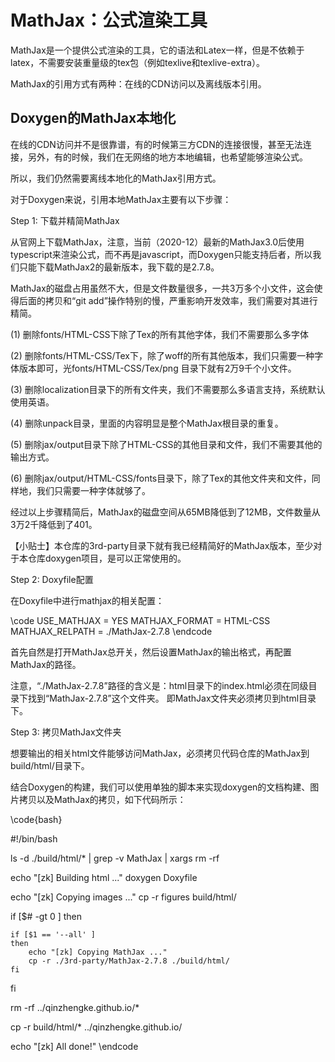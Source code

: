 # MathJax：公式渲染工具

MathJax是一个提供公式渲染的工具，它的语法和Latex一样，但是不依赖于latex，不需要安装重量级的tex包（例如texlive和texlive-extra）。

MathJax的引用方式有两种：在线的CDN访问以及离线版本引用。


## Doxygen的MathJax本地化

在线的CDN访问并不是很靠谱，有的时候第三方CDN的连接很慢，甚至无法连接，另外，有的时候，我们在无网络的地方本地编辑，也希望能够渲染公式。

所以，我们仍然需要离线本地化的MathJax引用方式。

对于Doxygen来说，引用本地MathJax主要有以下步骤：

Step 1: 下载并精简MathJax

从官网上下载MathJax，注意，当前（2020-12）最新的MathJax3.0后使用typescript来渲染公式，而不再是javascript，而Doxygen只能支持后者，所以我们只能下载MathJax2的最新版本，我下载的是2.7.8。

MathJax的磁盘占用虽然不大，但是文件数量很多，一共3万多个小文件，这会使得后面的拷贝和“git add”操作特别的慢，严重影响开发效率，我们需要对其进行精简。

(1) 删除fonts/HTML-CSS下除了Tex的所有其他字体，我们不需要那么多字体

(2) 删除fonts/HTML-CSS/Tex下，除了woff的所有其他版本，我们只需要一种字体版本即可，光fonts/HTML-CSS/Tex/png 目录下就有2万9千个小文件。

(3) 删除localization目录下的所有文件夹，我们不需要那么多语言支持，系统默认使用英语。

(4) 删除unpack目录，里面的内容明显是整个MathJax根目录的重复。

(5) 删除jax/output目录下除了HTML-CSS的其他目录和文件，我们不需要其他的输出方式。

(6) 删除jax/output/HTML-CSS/fonts目录下，除了Tex的其他文件夹和文件，同样地，我们只需要一种字体就够了。

经过以上步骤精简后，MathJax的磁盘空间从65MB降低到了12MB，文件数量从3万2千降低到了401。


【小贴士】本仓库的3rd-party目录下就有我已经精简好的MathJax版本，至少对于本仓库doxygen项目，是可以正常使用的。

Step 2: Doxyfile配置

在Doxyfile中进行mathjax的相关配置：

\code
USE_MATHJAX            = YES
MATHJAX_FORMAT         = HTML-CSS
MATHJAX_RELPATH        = ./MathJax-2.7.8
\endcode

首先自然是打开MathJax总开关，然后设置MathJax的输出格式，再配置MathJax的路径。

注意，“./MathJax-2.7.8”路径的含义是：html目录下的index.html必须在同级目录下找到“MathJax-2.7.8”这个文件夹。
即MathJax文件夹必须拷贝到html目录下。

Step 3: 拷贝MathJax文件夹

想要输出的相关html文件能够访问MathJax，必须拷贝代码仓库的MathJax到build/html/目录下。

结合Doxygen的构建，我们可以使用单独的脚本来实现doxygen的文档构建、图片拷贝以及MathJax的拷贝，如下代码所示：

\code{bash}

#!/bin/bash

ls -d ./build/html/* | grep -v MathJax | xargs rm -rf

echo "[zk] Building html ..."
doxygen Doxyfile

echo "[zk] Copying images ..."
cp -r figures build/html/

if [$# -gt 0 ]
then 

    if [$1 == '--all' ]
    then
        echo "[zk] Copying MathJax ..."
        cp -r ./3rd-party/MathJax-2.7.8 ./build/html/
    fi

fi


rm -rf ../qinzhengke.github.io/*

cp -r build/html/* ../qinzhengke.github.io/

echo "[zk] All done!"
\endcode
